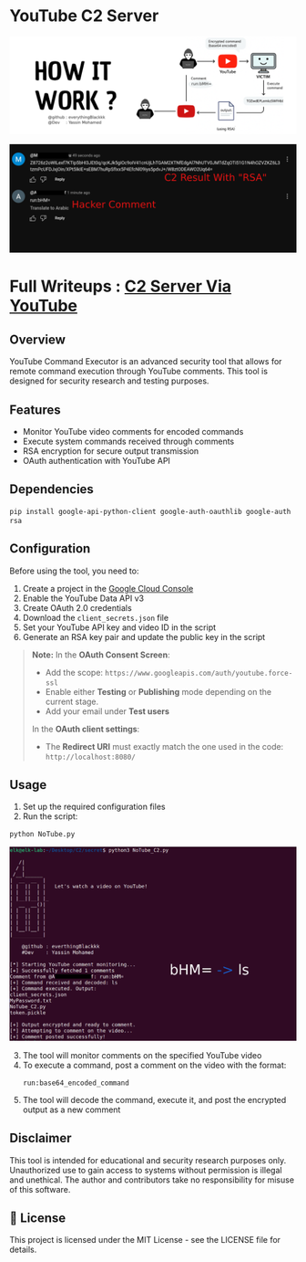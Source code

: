# YouTube C2 Server

![ph2](https://github.com/everythingBlackkk/Youtube_C2/blob/main/Media/End.png?raw=true)

![ph1](https://github.com/everythingBlackkk/Youtube_C2/blob/main/Media/C2222.png?raw=true)

# Full Writeups : [C2 Server Via YouTube](https://medium.com/@snpxblack2006/c2-server-via-youtube-0564f023bc3e)
## Overview

YouTube Command Executor is an advanced security tool that allows for remote command execution through YouTube comments. This tool is designed for security research and testing purposes.

## Features

- Monitor YouTube video comments for encoded commands
- Execute system commands received through comments
- RSA encryption for secure output transmission
- OAuth authentication with YouTube API

## Dependencies

```
pip install google-api-python-client google-auth-oauthlib google-auth rsa
```

## Configuration

Before using the tool, you need to:

1. Create a project in the [Google Cloud Console](https://console.cloud.google.com/)
2. Enable the YouTube Data API v3
3. Create OAuth 2.0 credentials
4. Download the `client_secrets.json` file
5. Set your YouTube API key and video ID in the script
6. Generate an RSA key pair and update the public key in the script

> **Note:** In the **OAuth Consent Screen**:
> 
> - Add the scope: `https://www.googleapis.com/auth/youtube.force-ssl`
> - Enable either **Testing** or **Publishing** mode depending on the current stage.
> - Add your email under **Test users**
> 
> In the **OAuth client settings**:
> 
> - The **Redirect URI** must exactly match the one used in the code:  
>   `http://localhost:8080/`


## Usage

1. Set up the required configuration files
2. Run the script:

```bash
python NoTube.py
```

![ph3](https://github.com/everythingBlackkk/Youtube_C2/blob/main/Media/C1.png?raw=true)



3. The tool will monitor comments on the specified YouTube video
4. To execute a command, post a comment on the video with the format:
   ```
   run:base64_encoded_command
   ```
5. The tool will decode the command, execute it, and post the encrypted output as a new comment

##  Disclaimer

This tool is intended for educational and security research purposes only. Unauthorized use to gain access to systems without permission is illegal and unethical. The author and contributors take no responsibility for misuse of this software.

## 📄 License

This project is licensed under the MIT License - see the LICENSE file for details.

